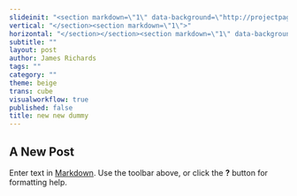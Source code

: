 ```yaml
---
slideinit: "<section markdown=\"1\" data-background=\"http://projectpages.github.io/project-pages/img/slidebackground.png\"><section markdown=\"1\">"
vertical: "</section><section markdown=\"1\">"
horizontal: "</section></section><section markdown=\"1\" data-background=\"http://projectpages.github.io/project-pages/img/slidebackground.png\"><section markdown=\"1\">"
subtitle: ""
layout: post
author: James Richards
tags: ""
category: ""
theme: beige
trans: cube
visualworkflow: true
published: false
title: new new dummy
---
```


## A New Post

Enter text in [Markdown](http://daringfireball.net/projects/markdown/). Use the toolbar above, or click the **?** button for formatting help.
